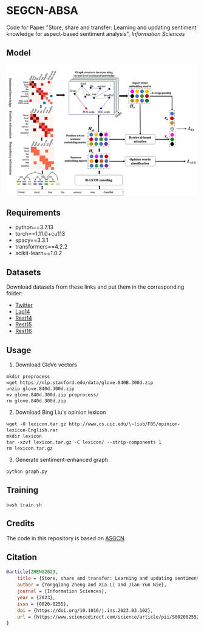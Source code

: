 # **SEGCN-ABSA**

Code for Paper "Store, share and transfer: Learning and updating sentiment knowledge for aspect-based sentiment analysis", *Information Sciences*

## **Model**
![](model.png)

## **Requirements**
- python==3.7.13
- torch==1.11.0+cu113
- spacy==3.3.1
- transformers==4.2.2
- scikit-learn==1.0.2

## **Datasets**
Download datasets from these links and put them in the corresponding folder:
- [Twitter](https://goo.gl/5Enpu7)
- [Lap14](https://alt.qcri.org/semeval2014/task4)
- [Rest14](https://alt.qcri.org/semeval2014/task4)
- [Rest15](https://alt.qcri.org/semeval2015/task12/)
- [Rest16](https://alt.qcri.org/semeval2016/task5/)

## **Usage**
1. Download GloVe vectors
```
mkdir preprocess
wget https://nlp.stanford.edu/data/glove.840B.300d.zip
unzip glove.840d.300d.zip
mv glove.840d.300d.zip preprocess/
rm glove.840d.300d.zip
```
2. Download Bing Liu's opinion lexicon
```
wget -O lexicon.tar.gz http://www.cs.uic.edu/\~liub/FBS/opinion-lexicon-English.rar
mkdir lexicon
tar -xzvf lexicon.tar.gz -C lexicon/ --strip-components 1
rm lexicon.tar.gz
```
3. Generate sentiment-enhanced graph
```
python graph.py
```

## **Training**
```
bash train.sh
```

## **Credits**
The code in this repository is based on [ASGCN](https://github.com/GeneZC/ASGCN).

## **Citation**
```bibtex
@article{ZHENG2023,
    title = {Store, share and transfer: Learning and updating sentiment knowledge for aspect-based sentiment analysis},
    author = {Yongqiang Zheng and Xia Li and Jian-Yun Nie},
    journal = {Information Sciences},
    year = {2023},
    issn = {0020-0255},
    doi = {https://doi.org/10.1016/j.ins.2023.03.102},
    url = {https://www.sciencedirect.com/science/article/pii/S0020025523004279},
}
```